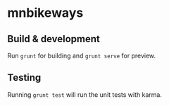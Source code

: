 # mnbikeways

## Build & development

Run `grunt` for building and `grunt serve` for preview.

## Testing

Running `grunt test` will run the unit tests with karma.
